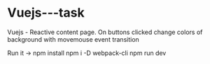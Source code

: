 # Vuejs---task
Vuejs - Reactive content page. On buttons clicked change colors of background with movemouse event transition

Run it ->
  npm install
  npm i -D webpack-cli
  npm run dev
